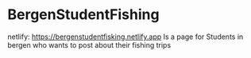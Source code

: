 # BergenStudentFishing
netlify: https://bergenstudentfisking.netlify.app
Is a page for Students in bergen who wants to post about their fishing trips
